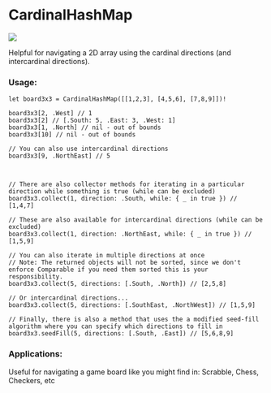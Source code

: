 # CardinalHashMap
![](https://reposs.herokuapp.com/?path=ChrisAU/CardinalHashMap)

Helpful for navigating a 2D array using the cardinal directions (and intercardinal directions).

### Usage:
```
let board3x3 = CardinalHashMap([[1,2,3], [4,5,6], [7,8,9]])!

board3x3[2, .West] // 1
board3x3[2] // [.South: 5, .East: 3, .West: 1]
board3x3[1, .North] // nil - out of bounds
board3x3[10] // nil - out of bounds

// You can also use intercardinal directions
board3x3[9, .NorthEast] // 5



// There are also collector methods for iterating in a particular direction while something is true (while can be excluded)
board3x3.collect(1, direction: .South, while: { _ in true }) // [1,4,7]

// These are also available for intercardinal directions (while can be excluded)
board3x3.collect(1, direction: .NorthEast, while: { _ in true }) // [1,5,9]

// You can also iterate in multiple directions at once
// Note: The returned objects will not be sorted, since we don't enforce Comparable if you need them sorted this is your responsibility.
board3x3.collect(5, directions: [.South, .North]) // [2,5,8]

// Or intercardinal directions...
board3x3.collect(5, directions: [.SouthEast, .NorthWest]) // [1,5,9]

// Finally, there is also a method that uses the a modified seed-fill algorithm where you can specify which directions to fill in
board3x3.seedFill(5, directions: [.South, .East]) // [5,6,8,9]
```

### Applications:
Useful for navigating a game board like you might find in: Scrabble, Chess, Checkers, etc
